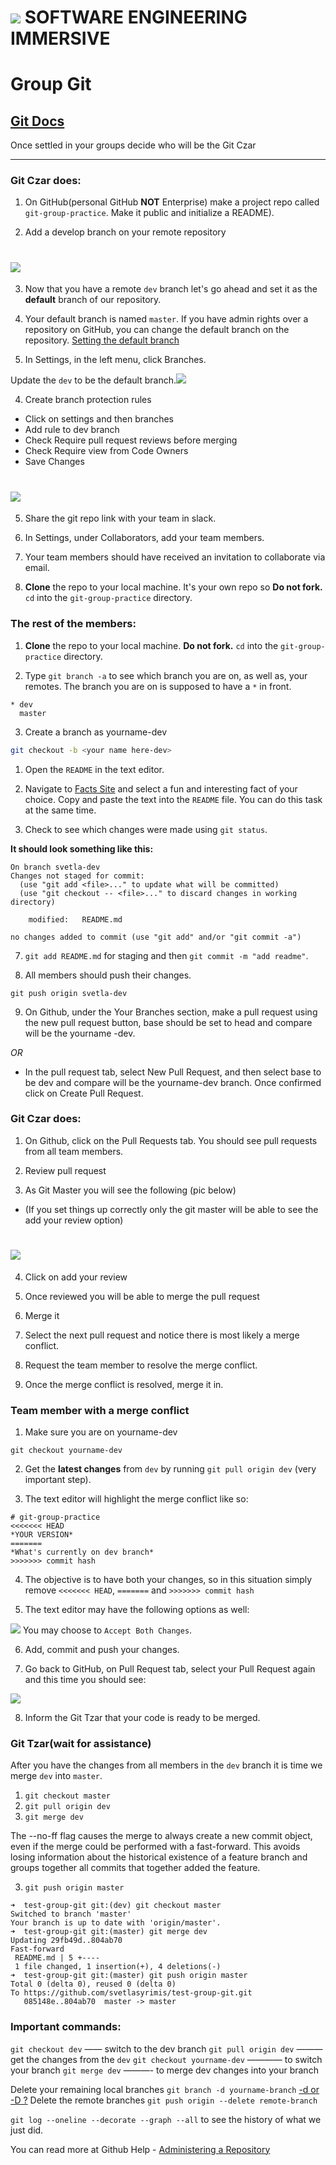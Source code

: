 # ![](https://ga-dash.s3.amazonaws.com/production/assets/logo-9f88ae6c9c3871690e33280fcf557f33.png)  SOFTWARE ENGINEERING IMMERSIVE



# Group Git

## [Git Docs](https://www.git-scm.com/docs)

Once settled in your groups decide who will be the Git Czar
*********
### Git Czar does:

1. On GitHub(personal GitHub **NOT** Enterprise) make a project repo called `git-group-practice`. Make it public and initialize a README).
     
2. Add a develop branch on your remote repository 
# ![](add_branch.png)

3. Now that you have a remote `dev` branch let's go ahead and set it as the **default** branch of our repository. 

4. Your default branch is named `master`. If you have admin rights over a repository on GitHub, you can change the default branch on the repository. [Setting the default branch](https://help.github.com/en/github/administering-a-repository/setting-the-default-branch)

5. In Settings, in the left menu, click Branches.

Update the `dev` to be the default branch.![](dev-default.png)

4. Create branch protection rules  
- Click on settings and then branches
- Add rule to dev branch    
- Check Require pull request reviews before merging
- Check Require view from Code Owners   
- Save Changes   

# ![](add_rules.png)

5. Share the git repo link with your team in slack.

6. In Settings, under Collaborators, add your team members.
 
7. Your team members should have received an invitation to collaborate via email.

7. **Clone** the repo to your local machine. It's your own repo so **Do not fork.** `cd` into the `git-group-practice` directory.
 
 

<!-- ![](screenshot-dev.png) -->





### The rest of the members:

1. **Clone** the repo to your local machine. **Do not fork.** `cd` into the `git-group-practice` directory.

1. Type `git branch -a` to see which branch you are on, as well as, your remotes. The branch you are on is supposed to have a `*` in front.

```
* dev
  master
```

3. Create a branch as yourname-dev 
```bash 
git checkout -b <your name here-dev>
``` 

1. Open the `README` in the text editor.

1. Navigate to [Facts Site](https://www.thefactsite.com/) and select a fun and interesting fact of your choice. Copy and paste the text into the `README` file. You can do this task at the same time.


1. Check to see which changes were made using `git status`. 


**It should look something like this:**

```
On branch svetla-dev
Changes not staged for commit:
  (use "git add <file>..." to update what will be committed)
  (use "git checkout -- <file>..." to discard changes in working directory)

	modified:   README.md

no changes added to commit (use "git add" and/or "git commit -a")
```

7. `git add README.md` for staging and then `git commit -m "add readme"`.

8. All members should push their changes.

  `git push origin svetla-dev`

9. On Github, under the Your Branches section, make a pull request using the new pull request button, base should be set to head and compare will be the yourname -dev. 

*OR*

- In the pull request tab, select New Pull Request, and then select base to be dev and compare will be the yourname-dev branch. Once confirmed click on Create Pull Request.


### Git Czar does:
1. On Github, click on the Pull Requests tab. You should see pull requests from all team members.

2. Review pull request
3. As Git Master you will see the following (pic below)
- (If you set things up correctly only the git master will be able to see the add your review option)

# ![](review_merge1.png)
4. Click on add your review
5. Once reviewed you will be able to merge the pull request

6. Merge it 

3. Select the next pull request and notice there is most likely a merge conflict. 

4. Request the team member to resolve the merge conflict.

5. Once the merge conflict is resolved, merge it in.

### Team member with a merge conflict

1. Make sure you are on yourname-dev

`git checkout yourname-dev`

2. Get the **latest changes** from `dev` by running `git pull origin dev` (very important step).

3. The text editor will highlight the merge conflict like so:

```
# git-group-practice
<<<<<<< HEAD
*YOUR VERSION*
=======
*What's currently on dev branch*
>>>>>>> commit hash
```

4. The objective is to have both your changes, so in this situation simply remove `<<<<<<< HEAD`, `=======` and `>>>>>>> commit hash`

5. The text editor may have the following options as well:

![](vs-code.png)
   You may choose to `Accept Both Changes`.

6. Add, commit and push your changes. 

7. Go back to GitHub, on Pull Request tab, select your Pull Request again and this time you should see: 

![](success.png)

8. Inform the Git Tzar that your code is ready to be merged.




### Git Tzar(wait for assistance)

After you have the changes from all members in the `dev` branch it is time we merge `dev` into `master`. 


1. `git checkout master`
2. `git pull origin dev`
2. `git merge dev`

The --no-ff flag causes the merge to always create a new commit object, even if the merge could be performed with a fast-forward. This avoids losing information about the historical existence of a feature branch and groups together all commits that together added the feature.

[](https://nvie.com/posts/a-successful-git-branching-model/)

3. `git push origin master`

```
➜  test-group-git git:(dev) git checkout master
Switched to branch 'master'
Your branch is up to date with 'origin/master'.
➜  test-group-git git:(master) git merge dev
Updating 29fb49d..804ab70
Fast-forward
 README.md | 5 +----
 1 file changed, 1 insertion(+), 4 deletions(-)
➜  test-group-git git:(master) git push origin master
Total 0 (delta 0), reused 0 (delta 0)
To https://github.com/svetlasyrimis/test-group-git.git
   085148e..804ab70  master -> master
```


### Important commands:
 `git checkout dev` —— switch to the dev branch
 `git pull origin dev` ——— get the changes from the `dev` 
 `git checkout yourname-dev` ———— to switch your branch
 `git merge dev` ———- to merge dev changes into your branch 



 Delete your remaining local branches `git branch -d yourname-branch` [-d or -D ?](https://koukia.ca/delete-a-local-and-a-remote-git-branch-61df0b10d323)
 Delete the remote branches `git push origin --delete remote-branch`


`git log --oneline --decorate --graph --all` to see the history of what we just did. 






















You can read more at Github Help - [Administering a Repository](https://help.github.com/en/github/administering-a-repository)


 

